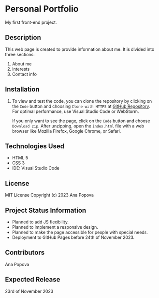 # Personal Portfolio

My first front-end project.

## Description

This web page is created to provide information about me. It is divided into three sections:

1. About me
2. Interests
3. Contact info

## Installation

1. To view and test the code, you can clone the repository by clicking on the `Code` button and choosing `Clone with HTTPS` at [GitHub Repository](https://github.com/AniPopova/personal-portfolio). For optimal performance, use Visual Studio Code or WebStorm.
   
   If you only want to see the page, click on the `Code` button and choose `Download zip`. After unzipping, open the `index.html` file with a web browser like Mozilla Firefox, Google Chrome, or Safari.

## Technologies Used

- HTML 5
- CSS 3
- IDE: Visual Studio Code

## License

MIT License
Copyright (c) 2023 Ana Popova

## Project Status Information

- Planned to add JS flexibility.
- Planned to implement a responsive design.
- Planned to make the page accessible for people with special needs.
- Deployment to GitHub Pages before 24th of November 2023.

## Contributors

Ana Popova

## Expected Release

23rd of November 2023
